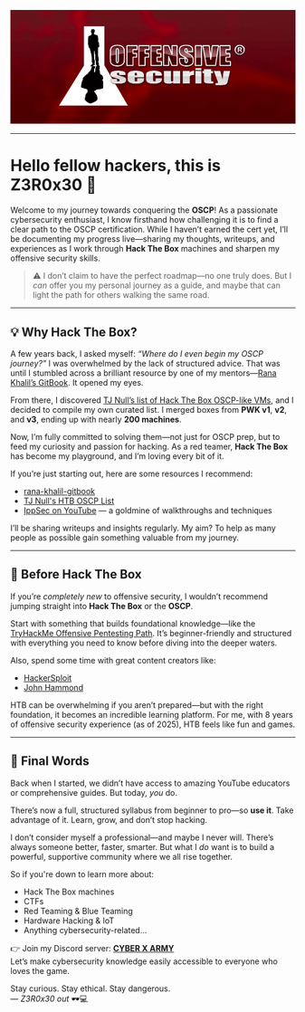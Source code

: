 ![](offensivesecurity.png)

---
# Hello fellow hackers, this is Z3R0x30 👾

Welcome to my journey towards conquering the **OSCP**! As a passionate cybersecurity enthusiast, I know firsthand how challenging it is to find a clear path to the OSCP certification. While I haven’t earned the cert yet, I’ll be documenting my progress live—sharing my thoughts, writeups, and experiences as I work through **Hack The Box** machines and sharpen my offensive security skills.

> ⚠️ I don’t claim to have the perfect roadmap—no one truly does. But I _can_ offer you my personal journey as a guide, and maybe that can light the path for others walking the same road.

---
## 💡 Why Hack The Box?

A few years back, I asked myself: _“Where do I even begin my OSCP journey?”_ I was overwhelmed by the lack of structured advice. That was until I stumbled across a brilliant resource by one of my mentors—[Rana Khalil’s GitBook](https://rana-khalil.gitbook.io/hack-the-box-oscp-preparation). It opened my eyes.

From there, I discovered [TJ Null’s list of Hack The Box OSCP-like VMs](https://docs.google.com/spreadsheets/u/1/d/1dwSMIAPIam0PuRBkCiDI88pU3yzrqqHkDtBngUHNCw8/htmlview#), and I decided to compile my own curated list. I merged boxes from **PWK v1**, **v2**, and **v3**, ending up with nearly **200 machines**.

Now, I’m fully committed to solving them—not just for OSCP prep, but to feed my curiosity and passion for hacking. As a red teamer, **Hack The Box** has become my playground, and I’m loving every bit of it.

If you’re just starting out, here are some resources I recommend:

- [rana-khalil-gitbook](https://rana-khalil.gitbook.io/hack-the-box-oscp-preparation)
- [TJ Null's HTB OSCP List](https://docs.google.com/spreadsheets/u/1/d/1dwSMIAPIam0PuRBkCiDI88pU3yzrqqHkDtBngUHNCw8/htmlview#)
- [IppSec on YouTube](https://www.youtube.com/@ippsec) — a goldmine of walkthroughs and techniques

I’ll be sharing writeups and insights regularly. My aim? To help as many people as possible gain something valuable from my journey.

---
## 🚀 Before Hack The Box

If you’re _completely new_ to offensive security, I wouldn’t recommend jumping straight into **Hack The Box** or the **OSCP**.

Start with something that builds foundational knowledge—like the [TryHackMe Offensive Pentesting Path](https://tryhackme.com/path/outline/pentesting). It’s beginner-friendly and structured with everything you need to know before diving into the deeper waters.

Also, spend some time with great content creators like:

- [HackerSploit](https://www.youtube.com/@HackerSploit)
- [John Hammond](https://www.youtube.com/@_JohnHammond)

HTB can be overwhelming if you aren’t prepared—but with the right foundation, it becomes an incredible learning platform. For me, with 8 years of offensive security experience (as of 2025), HTB feels like fun and games.

---
## 🧠 Final Words

Back when I started, we didn’t have access to amazing YouTube educators or comprehensive guides. But today, _you_ do.

There’s now a full, structured syllabus from beginner to pro—so **use it**. Take advantage of it. Learn, grow, and don’t stop hacking.

I don’t consider myself a professional—and maybe I never will. There’s always someone better, faster, smarter. But what I _do_ want is to build a powerful, supportive community where we all rise together.

So if you're down to learn more about:

- Hack The Box machines
- CTFs
- Red Teaming & Blue Teaming
- Hardware Hacking & IoT
- Anything cybersecurity-related...


👉 Join my Discord server: **[CYBER X ARMY](https://discord.gg/wyfwSxn3YB)**  
Let’s make cybersecurity knowledge easily accessible to everyone who loves the game.

Stay curious. Stay ethical. Stay dangerous.  
— _Z3R0x30 out_ 🕶️💻